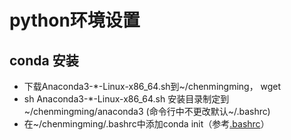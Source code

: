 
# python环境设置

## conda 安装

- 下载Anaconda3-*-Linux-x86_64.sh到~/chenmingming， wget
- sh Anaconda3-*-Linux-x86_64.sh 安装目录制定到~/chenmingming/anaconda3 (命令行中不更改默认~/.bashrc)
- 在~/chenmingming/.bashrc中添加conda init（参考[.bashrc](https://github.com/brianchan1024/linux_env/blob/master/.bashrc)）


